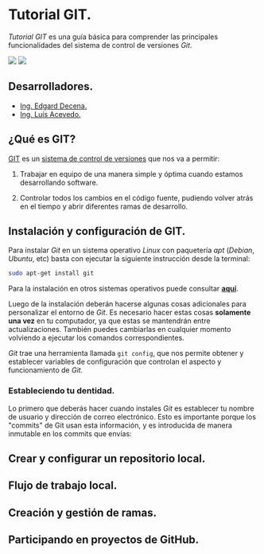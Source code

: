 # Tutorial GIT.

*Tutorial GIT* es una guía básica para comprender las principales funcionalidades del sistema de control de versiones *Git*.

<img src="https://img.shields.io/badge/License-MIT-green" /> <img src="https://img.shields.io/badge/Python-3.5-blue" />


## Desarrolladores.

* [Ing. Edgard Decena.](mailto:edecena@gmail.com)
* [Ing. Luís Acevedo.](mailto:laar19@protonmail.com)


## ¿Qué es GIT?

[GIT](https://git-scm.com/book/es/v2) es un [sistema de control de versiones](https://es.wikipedia.org/wiki/Control_de_versiones) que nos va a permitir:

1. Trabajar en equipo de una manera simple y óptima cuando estamos desarrollando software.

2. Controlar todos los cambios en el código fuente, pudiendo volver atrás en el tiempo y abrir diferentes ramas de desarrollo.


## Instalación y configuración de GIT.

Para instalar *Git* en un sistema operativo *Linux* con paquetería *apt* (*Debian*, *Ubuntu*, etc) basta con ejecutar la siguiente instrucción desde la terminal:

```bash
sudo apt-get install git
```
Para la instalación en otros sistemas operativos puede consultar [**aquí**](https://git-scm.com/book/es/v2/Inicio---Sobre-el-Control-de-Versiones-Instalación-de-Git).

Luego de la instalación deberán hacerse algunas cosas adicionales para personalizar el entorno de *Git*. Es necesario hacer estas cosas **solamente una vez** en tu computador, ya que estas se mantendrán entre actualizaciones. También puedes cambiarlas en cualquier momento volviendo a ejecutar los comandos correspondientes.

*Git* trae una herramienta llamada `git config`, que nos permite obtener y establecer variables de configuración que controlan el aspecto y funcionamiento de *Git.*

### Estableciendo tu dentidad.

Lo primero que deberás hacer cuando instales *Git* es establecer tu nombre de usuario y dirección de correo electrónico. Esto es importante porque los "commits" de Git usan esta información, y es introducida de manera inmutable en los commits que envías:


## Crear y configurar un repositorio local.

## Flujo de trabajo local.

## Creación y gestión de ramas.

## Participando en proyectos de GitHub.